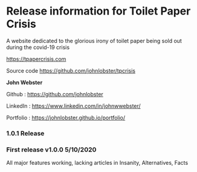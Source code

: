 # Release information for Toilet Paper Crisis 

A website dedicated to the glorious irony of toilet paper being sold out during the covid-19 crisis

https://tpapercrisis.com

Source code
https://github.com/johnlobster/tpcrisis

**John Webster**

Github : https://github.com/johnlobster

LinkedIn : https://www.linkedin.com/in/johnwwebster/

Portfolio : https://johnlobster.github.io/portfolio/

### 1.0.1 Release


### First release v1.0.0 5/10/2020

All major features working, lacking articles in Insanity, Alternatives, Facts


                